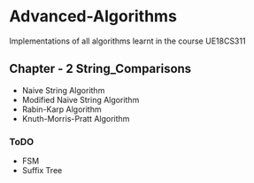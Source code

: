 # Advanced-Algorithms
Implementations of all algorithms learnt in the course UE18CS311

## Chapter - 2 String_Comparisons
* Naive String Algorithm
* Modified Naive String Algorithm
* Rabin-Karp Algorithm
* Knuth-Morris-Pratt Algorithm

### ToDO
* FSM
* Suffix Tree
